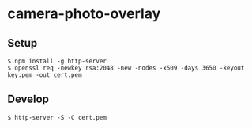 # camera-photo-overlay

## Setup

```
$ npm install -g http-server
$ openssl req -newkey rsa:2048 -new -nodes -x509 -days 3650 -keyout key.pem -out cert.pem
```

## Develop

```
$ http-server -S -C cert.pem
```